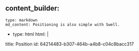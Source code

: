 content_builder:
  - 
    type: markdown
    md_content: Positioning is also simple with Swell.
  - 
    type: html
    html: |
      <div class="row">
        <div class="col-3 p-1">
          <div class="b-6 ratio-1_1 cbgg-8 relative">
            <div class="w-50 h-50 b-6 m-1 cbgg-7 absolute-top-left"></div>
          </div>
        </div>
        <div class="col-3 p-1">
          <div class="b-6 ratio-1_1 cbgg-8 relative">
            <div class="w-50 h-50 b-6 m-1 cbgg-7 absolute-top-right"></div>
          </div>
        </div>
        <div class="col-3 p-1">
          <div class="b-6 ratio-1_1 cbgg-8 relative">
            <div class="w-50 h-50 b-6 m-1 cbgg-7 absolute-bottom-left"></div>
          </div>
        </div>
        <div class="col-3 p-1">
          <div class="b-6 ratio-1_1 cbgg-8 relative">
            <div class="w-50 h-50 b-6 m-1 cbgg-7 absolute-bottom-right"></div>
          </div>
        </div>
      </div>
      
      <div class="row">
        <div class="col-3 p-1">
          <div class="b-6 ratio-1_1 cbgg-8 relative">
            <div class="w-50 h-50 b-6 cbgg-7 absolute-center-middle"></div>
          </div>
        </div>
        <div class="col-3 p-1">
          <div class="b-6 ratio-1_1 cbgg-8 relative">
            <div class="w-50 h-50 b-6 my-1 cbgg-7 absolute-center-top"></div>
          </div>
        </div>
        <div class="col-3 p-1">
          <div class="b-6 ratio-1_1 cbgg-8 relative">
            <div class="w-50 h-50 b-6 my-1 cbgg-7 absolute-center-bottom"></div>
          </div>
        </div>
        <div class="col-3 p-1">
          <div class="b-6 ratio-1_1 cbgg-8 relative">
            <div class="w-50 h-50 b-6 m-1 cbgg-7 absolute-top-right"></div>
          </div>
        </div>
      </div>
title: Position
id: 64214483-b307-464b-a4b8-c04c8bacc317
